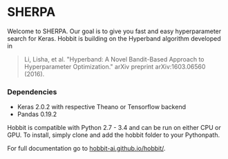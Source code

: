 # SHERPA
Welcome to SHERPA. Our goal is to give you
fast and easy hyperparameter search for Keras. Hobbit is building on the Hyperband algorithm developed in
> Li, Lisha, et al. "Hyperband: A Novel Bandit-Based Approach to Hyperparameter Optimization." arXiv preprint arXiv:1603.06560 (2016).

### Dependencies
+ Keras 2.0.2 with respective Theano or Tensorflow backend
+ Pandas 0.19.2

Hobbit is compatible with Python 2.7 - 3.4 and can be run on either CPU or GPU. To install, simply clone and add the
hobbit folder to your Pythonpath.

For full documentation go to [hobbit-ai.github.io/hobbit/](http://hobbit-ai.github.io/hobbit/ "Hobbit URL").

